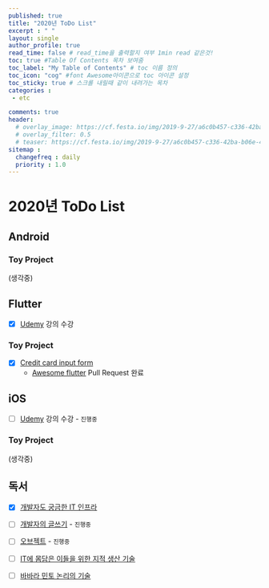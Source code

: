 ```yaml
---
published: true
title: "2020년 ToDo List"
excerpt : " "
layout: single
author_profile: true
read_time: false # read_time을 출력할지 여부 1min read 같은것!
toc: true #Table Of Contents 목차 보여줌
toc_label: "My Table of Contents" # toc 이름 정의
toc_icon: "cog" #font Awesome아이콘으로 toc 아이콘 설정
toc_sticky: true # 스크롤 내릴때 같이 내려가는 목차
categories :
 - etc

comments: true
header:
  # overlay_image: https://cf.festa.io/img/2019-9-27/a6c0b457-c336-42ba-b06e-462de90ada91.jpg
  # overlay_filter: 0.5
  # teaser: https://cf.festa.io/img/2019-9-27/a6c0b457-c336-42ba-b06e-462de90ada91.jpg
sitemap :
  changefreq : daily
  priority : 1.0
---
```


# 2020년 ToDo List

## Android

### Toy Project

(생각중)

## Flutter

- [x] [Udemy](https://www.udemy.com/course/flutter-bootcamp-with-dart/learn/lecture/17103128#overview) 강의 수강

### Toy Project

- [x] [Credit card input form](https://github.com/Origogi/Flutter-Credit-Card-Input)
  - [Awesome flutter](https://github.com/Solido/awesome-flutter) Pull Request 완료

## iOS

- [ ] [Udemy](https://www.udemy.com/course/ios-13-app-development-bootcamp/) 강의 수강 - `진행중`


### Toy Project

(생각중)

## 독서

- [X] [개발자도 궁금한 IT 인프라](http://www.yes24.com/Product/Goods/61270453)
- [ ] [개발자의 글쓰기](http://www.yes24.com/Product/Goods/79378905) - `진행중`
- [ ] [오브젝트](http://book.interpark.com/product/BookDisplay.do?_method=detail&sc.prdNo=308716476&gclid=CjwKCAiA-vLyBRBWEiwAzOkGVG6zQkjDQAGgTXRGnDMSfSyPE5Q82s5oluWbmAwg_0bG-pkAYxK1KhoCkeYQAvD_BwE) - `진행중` 
- [ ] [IT에 몸담은 이들을 위한 지적 생산 기술](http://www.yes24.com/Product/Goods/79652283)
- [ ] [바바라 민토 논리의 기술](http://www.yes24.com/Product/Goods/77671422)



